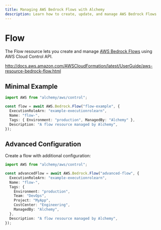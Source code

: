 ```yaml
---
title: Managing AWS Bedrock Flows with Alchemy
description: Learn how to create, update, and manage AWS Bedrock Flows using Alchemy Cloud Control.
---
```


# Flow

The Flow resource lets you create and manage [AWS Bedrock Flows](https://docs.aws.amazon.com/bedrock/latest/userguide/) using AWS Cloud Control API.

http://docs.aws.amazon.com/AWSCloudFormation/latest/UserGuide/aws-resource-bedrock-flow.html

## Minimal Example

```ts
import AWS from "alchemy/aws/control";

const flow = await AWS.Bedrock.Flow("flow-example", {
  ExecutionRoleArn: "example-executionrolearn",
  Name: "flow-",
  Tags: { Environment: "production", ManagedBy: "Alchemy" },
  Description: "A flow resource managed by Alchemy",
});
```

## Advanced Configuration

Create a flow with additional configuration:

```ts
import AWS from "alchemy/aws/control";

const advancedFlow = await AWS.Bedrock.Flow("advanced-flow", {
  ExecutionRoleArn: "example-executionrolearn",
  Name: "flow-",
  Tags: {
    Environment: "production",
    Team: "DevOps",
    Project: "MyApp",
    CostCenter: "Engineering",
    ManagedBy: "Alchemy",
  },
  Description: "A flow resource managed by Alchemy",
});
```

